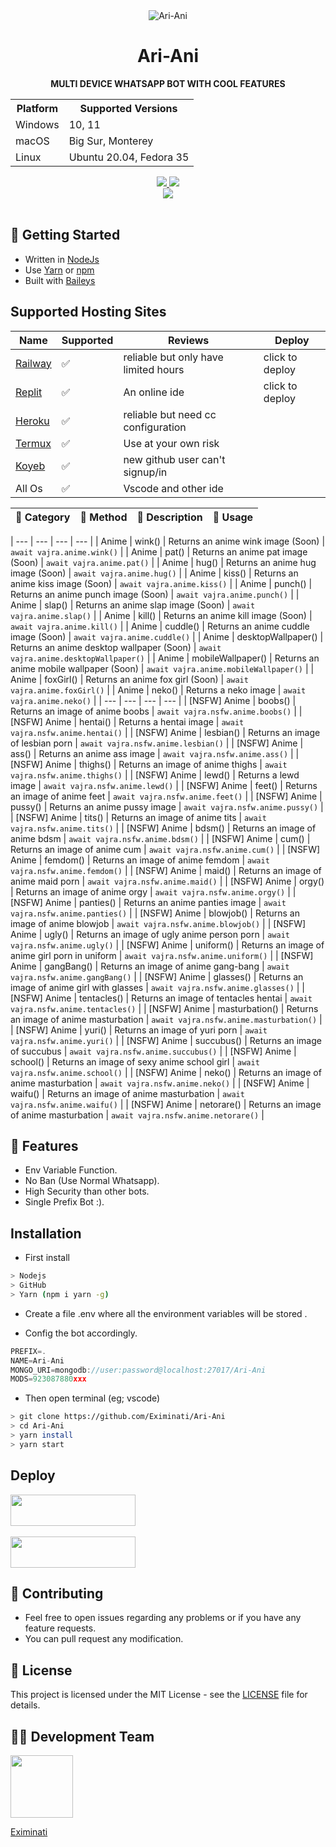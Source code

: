 

<div align="center">
    <img src="https://i.pinimg.com/564x/a1/83/38/a183388b010c4a47c828ecc20d27b79c.jpg" alt="Ari-Ani" />
</div>

<h1 align="center">Ari-Ani</h1>

<p align="center">
    <strong>MULTI DEVICE WHATSAPP BOT WITH COOL FEATURES</strong>
</p>

<table align="center">
    <tr>
        <th>Platform</th>
        <th>Supported Versions</th>
    </tr>
    <tr>
        <td>Windows</td>
        <td>10, 11</td>
    </tr>
    <tr>
        <td>macOS</td>
        <td>Big Sur, Monterey</td>
    </tr>
    <tr>
        <td>Linux</td>
        <td>Ubuntu 20.04, Fedora 35</td>
    </tr>
</table>

<p align="center">
  <a href="https://github.com/Eximinati/Ari-Ani/fork">
    <img src="https://img.shields.io/github/forks/Eximinati/Ari-Ani?label=Fork&style=social">
    
    
  <a href="https://github.com/Eximinati/Ari-Ani/stargazers">
    <img src="https://img.shields.io/github/stars/Eximinati/Ari-Ani?style=social">
  </a>

<br>

<a href="https://github.com/Eximinati/Ari-Ani">
    <img src="https://visitor-badge.glitch.me/badge?page_id=https://github.com/Eximinati/Ari-Ani.visitor-badge&left_text=Total%20People%20Visited">
  </a>
  <br><br>

## 🚀 Getting Started

- Written in [NodeJs](https://nodejs.org/)
- Use [Yarn](https://yarnpkg.com) or [npm](npmjs.com)
- Built with [Baileys](https://github.com/adiwajshing/Baileys)

## Supported Hosting Sites

| Name | Supported | Reviews | Deploy |
| -------- | -------- | -------- | -------- |
| <a href="https://railway.app/new/template/cusVAZ?referralCode=iTIHSx" target="_blank">Railway</a> | ✅ | reliable but only have limited hours | click to deploy |
| <a href="https://replit.com/new/github/Eximinati/Ari-Ani" target="_blank">Replit</a> | ✅ | An online ide | click to deploy |
| <a href="https://heroku.com" target="_blank">Heroku</a> | ✅ | reliable but need cc configuration |
| <a href="https://termux.com" target="_blank">Termux</a> | ✅ | Use at your own risk |
| <a href="https://www.koyeb.com" target="_blank">Koyeb</a> | ✅ | new github user can't signup/in |
| All Os | ✅ | Vscode and other ide |

| 📁️ Category | 📝  Method | 🧾  Description | 📍  Usage |
| ------ | ------ | ------ | ------ |

| --- | --- | --- | --- |
| Anime | wink() | Returns an anime wink image (Soon) | `await vajra.anime.wink()` | 
| Anime | pat() | Returns an anime pat image (Soon) | `await vajra.anime.pat()` |
| Anime | hug() | Returns an anime hug image (Soon) | `await vajra.anime.hug()` | 
| Anime | kiss() | Returns an anime kiss image (Soon) | `await vajra.anime.kiss()` |
| Anime | punch() | Returns an anime punch image (Soon) | `await vajra.anime.punch()` | 
| Anime | slap() | Returns an anime slap image (Soon) | `await vajra.anime.slap()` |
| Anime | kill() | Returns an anime kill image (Soon) | `await vajra.anime.kill()` | 
| Anime | cuddle() | Returns an anime cuddle image (Soon) | `await vajra.anime.cuddle()` | 
| Anime | desktopWallpaper() | Returns an anime desktop wallpaper (Soon)  | `await vajra.anime.desktopWallpaper()` | 
| Anime | mobileWallpaper() | Returns an anime mobile wallpaper (Soon) | `await vajra.anime.mobileWallpaper()` | 
| Anime | foxGirl() | Returns an anime fox girl (Soon) | `await vajra.anime.foxGirl()` | 
| Anime | neko() | Returns a neko image | `await vajra.anime.neko()` | 
| --- | --- | --- | --- |
| [NSFW] Anime | boobs() | Returns an image of anime boobs | `await vajra.nsfw.anime.boobs()` |
| [NSFW] Anime | hentai() | Returns a hentai image  | `await vajra.nsfw.anime.hentai()` |
| [NSFW] Anime | lesbian() | Returns an image of lesbian porn | `await vajra.nsfw.anime.lesbian()` |
| [NSFW] Anime | ass() | Returns an anime ass image | `await vajra.nsfw.anime.ass()` |
| [NSFW] Anime | thighs() | Returns an image of anime thighs | `await vajra.nsfw.anime.thighs()` |
| [NSFW] Anime | lewd() | Returns a lewd image | `await vajra.nsfw.anime.lewd()` |
| [NSFW] Anime | feet() | Returns an image of anime feet | `await vajra.nsfw.anime.feet()` |
| [NSFW] Anime | pussy() | Returns an anime pussy image | `await vajra.nsfw.anime.pussy()` |
| [NSFW] Anime | tits() | Returns an image of anime tits | `await vajra.nsfw.anime.tits()` |
| [NSFW] Anime | bdsm() | Returns an image of anime bdsm | `await vajra.nsfw.anime.bdsm()` |
| [NSFW] Anime | cum() | Returns an image of anime cum | `await vajra.nsfw.anime.cum()` |
| [NSFW] Anime | femdom() | Returns an image of anime femdom | `await vajra.nsfw.anime.femdom()` |
| [NSFW] Anime | maid() | Returns an image of anime maid porn | `await vajra.nsfw.anime.maid()` |
| [NSFW] Anime | orgy() | Returns an image of anime orgy | `await vajra.nsfw.anime.orgy()` |
| [NSFW] Anime | panties() | Returns an anime panties image | `await vajra.nsfw.anime.panties()` |
| [NSFW] Anime | blowjob() | Returns an image of anime blowjob | `await vajra.nsfw.anime.blowjob()` |
| [NSFW] Anime | ugly() | Returns an image of ugly anime person porn | `await vajra.nsfw.anime.ugly()` |
| [NSFW] Anime | uniform() | Returns an image of anime girl porn in uniform | `await vajra.nsfw.anime.uniform()` |
| [NSFW] Anime | gangBang() | Returns an image of anime gang-bang | `await vajra.nsfw.anime.gangBang()` |
| [NSFW] Anime | glasses() | Returns an image of anime girl with glasses | `await vajra.nsfw.anime.glasses()` |
| [NSFW] Anime | tentacles() | Returns an image of tentacles hentai | `await vajra.nsfw.anime.tentacles()` |
| [NSFW] Anime | masturbation() | Returns an image of anime masturbation | `await vajra.nsfw.anime.masturbation()` |
| [NSFW] Anime | yuri() | Returns an image of yuri porn | `await vajra.nsfw.anime.yuri()` |
| [NSFW] Anime | succubus() | Returns an image of succubus | `await vajra.nsfw.anime.succubus()` |
| [NSFW] Anime | school() | Returns an image of sexy anime school girl | `await vajra.nsfw.anime.school()` |
| [NSFW] Anime | neko() | Returns an image of anime masturbation | `await vajra.nsfw.anime.neko()` |
| [NSFW] Anime | waifu() | Returns an image of anime masturbation | `await vajra.nsfw.anime.waifu()` |
| [NSFW] Anime | netorare() | Returns an image of anime masturbation | `await vajra.nsfw.anime.netorare()` |



## 🎯 Features

- Env Variable Function.
- No Ban (Use Normal Whatsapp).
- High Security than other bots.
- Single Prefix Bot :).

## Installation


- First install
```bash
> Nodejs
> GitHub 
> Yarn (npm i yarn -g)
```
- Create a file .env where all the environment variables will be stored .

- Config the bot accordingly.

```js
PREFIX=.
NAME=Ari-Ani
MONGO_URI=mongodb://user:password@localhost:27017/Ari-Ani
MODS=923087880xxx
```
- Then open terminal (eg; vscode)

```bash
> git clone https://github.com/Eximinati/Ari-Ani
> cd Ari-Ani
> yarn install  
> yarn start
```

## Deploy

<a href="https://railway.app/new/template/cusVAZ?referralCode=iTIHSx"><img src="https://railway.app/button.svg" width="200" height="50"></a>
      <br><br>
<a href="https://repl.it/github/Eximinati/Ari-Ani"><img src="https://i.ibb.co/zrB5kMh/deploy-on-repl.jpg" width="200" height="50"></a>
      
## 🤝 Contributing

+ Feel free to open issues regarding any problems or if you have any feature requests.
+ You can pull request any modification.

## 📜 License

This project is licensed under the MIT License - see the [LICENSE](LICENSE) file for details.

## 🧑‍💻 Development Team

<a href="https://github.com/pratyush4932"><img src="https://github.com/Eximinati.png?size=100" width="100" height="100"></a>

[Eximinati](https://github.com/Eximinati)
